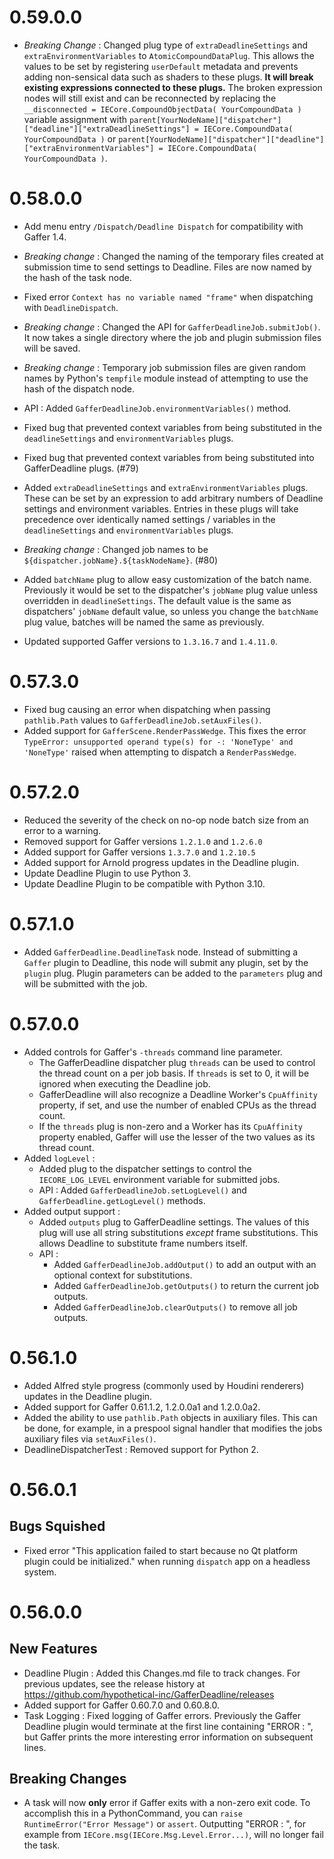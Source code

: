 # 0.59.0.0

- *Breaking Change* : Changed plug type of `extraDeadlineSettings` and `extraEnvironmentVariables` to `AtomicCompoundDataPlug`. This allows the values to be set by registering `userDefault` metadata and prevents adding non-sensical data such as shaders to these plugs. **It will break existing expressions connected to these plugs.** The broken expression nodes will still exist and can be reconnected by replacing the `__disconnected = IECore.CompoundObjectData( YourCompoundData )` variable assignment with `parent[YourNodeName]["dispatcher"]["deadline"]["extraDeadlineSettings"] = IECore.CompoundData( YourCompoundData )` or  `parent[YourNodeName]["dispatcher"]["deadline"]["extraEnvironmentVariables"] = IECore.CompoundData( YourCompoundData )`.

# 0.58.0.0

- Add menu entry `/Dispatch/Deadline Dispatch` for compatibility with Gaffer 1.4.
- *Breaking change* : Changed the naming of the temporary files created at submission time to send settings to Deadline. Files are now named by the hash of the task node.
- Fixed error `Context has no variable named "frame"` when dispatching with `DeadlineDispatch`.
- *Breaking change* : Changed the API for `GafferDeadlineJob.submitJob()`. It now takes a single directory where the job and plugin submission files will be saved. 
- *Breaking change* : Temporary job submission files are given random names by Python's `tempfile` module instead of attempting to use the hash of the dispatch node.
- API : Added `GafferDeadlineJob.environmentVariables()` method.
- Fixed bug that prevented context variables from being substituted in the `deadlineSettings` and `environmentVariables` plugs.
- Fixed bug that prevented context variables from being substituted into GafferDeadline plugs. (#79)
- Added `extraDeadlineSettings` and `extraEnvironmentVariables` plugs. These can be set by an expression to add arbitrary numbers of Deadline settings and environment variables. Entries in these plugs will take precedence over identically named settings / variables in the `deadlineSettings` and `environmentVariables` plugs.
- *Breaking change* : Changed job names to be `${dispatcher.jobName}.${taskNodeName}`. (#80)
- Added `batchName` plug to allow easy customization of the batch name. Previously it would be set to the dispatcher's `jobName` plug value unless overridden in `deadlineSettings`. The default value is the same as dispatchers' `jobName` default value, so unless you change the `batchName` plug value, batches will be named the same as previously.

- Updated supported Gaffer versions to `1.3.16.7` and `1.4.11.0`.

# 0.57.3.0
- Fixed bug causing an error when dispatching when passing `pathlib.Path` values to `GafferDeadlineJob.setAuxFiles()`.
- Added support for `GafferScene.RenderPassWedge`. This fixes the error `TypeError: unsupported operand type(s) for -: 'NoneType' and 'NoneType'` raised when attempting to dispatch a `RenderPassWedge`.

# 0.57.2.0

- Reduced the severity of the check on no-op node batch size from an error to a warning.
- Removed support for Gaffer versions `1.2.1.0` and `1.2.6.0`
- Added support for Gaffer versions `1.3.7.0` and `1.2.10.5`
- Added support for Arnold progress updates in the Deadline plugin.
- Update Deadline Plugin to use Python 3.
- Update Deadline Plugin to be compatible with Python 3.10.

# 0.57.1.0

- Added `GafferDeadline.DeadlineTask` node. Instead of submitting a `Gaffer` plugin to Deadline, this node will submit any plugin, set by the `plugin` plug. Plugin parameters can be added to the `parameters` plug and will be submitted with the job.

# 0.57.0.0

- Added controls for Gaffer's `-threads` command line parameter.
  - The GafferDeadline dispatcher plug `threads` can be used to control the thread count on a per job basis. If `threads` is set to 0, it will be ignored when executing the Deadline job.
  - GafferDeadline will also recognize a Deadline Worker's `CpuAffinity` property, if set, and use the number of enabled CPUs as the thread count.
  - If the `threads` plug is non-zero and a Worker has its `CpuAffinity` property enabled, Gaffer will use the lesser of the two values as its thread count.
- Added `logLevel` :
  - Added plug to the dispatcher settings to control the `IECORE_LOG_LEVEL` environment variable for submitted jobs.
  - API : Added `GafferDeadlineJob.setLogLevel()` and `GafferDeadline.getLogLevel()` methods.
- Added output support :
  - Added `outputs` plug to GafferDeadline settings. The values of this plug will use all string substitutions _except_ frame substitutions. This allows Deadline to substitute frame numbers itself.
  - API : 
    - Added `GafferDeadlineJob.addOutput()` to add an output with an optional context for substitutions.
    - Added `GafferDeadlineJob.getOutputs()` to return the current job outputs.
    - Added `GafferDeadlineJob.clearOutputs()` to remove all job outputs.

# 0.56.1.0

- Added Alfred style progress (commonly used by Houdini renderers) updates in the Deadline plugin.
- Added support for Gaffer 0.61.1.2, 1.2.0.0a1 and 1.2.0.0a2.
- Added the ability to use `pathlib.Path` objects in auxiliary files. This can be done, for example, in a prespool signal handler that modifies the jobs auxiliary files via `setAuxFiles()`.
- DeadlineDispatcherTest : Removed support for Python 2.

# 0.56.0.1
## Bugs Squished
- Fixed error "This application failed to start because no Qt platform plugin could be initialized." when running `dispatch` app on a headless system.

# 0.56.0.0

## New Features

- Deadline Plugin : Added this Changes.md file to track changes. For previous updates, see the release history at https://github.com/hypothetical-inc/GafferDeadline/releases
- Added support for Gaffer 0.60.7.0 and 0.60.8.0.
- Task Logging : Fixed logging of Gaffer errors. Previously the Gaffer Deadline plugin would terminate at the first line containing "ERROR : ", but Gaffer prints the more interesting error information on subsequent lines.
    
## Breaking Changes
- A task will now **only** error if Gaffer exits with a non-zero exit code. To accomplish this in a PythonCommand, you can `raise RuntimeError("Error Message")` or `assert`. Outputting "ERROR : ", for example from `IECore.msg(IECore.Msg.Level.Error...)`, will no longer fail the task.